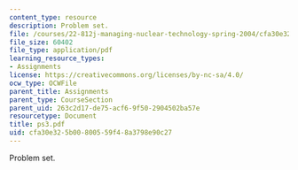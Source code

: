 ```yaml
---
content_type: resource
description: Problem set.
file: /courses/22-812j-managing-nuclear-technology-spring-2004/cfa30e325b00800559f48a3798e90c27_ps3.pdf
file_size: 60402
file_type: application/pdf
learning_resource_types:
- Assignments
license: https://creativecommons.org/licenses/by-nc-sa/4.0/
ocw_type: OCWFile
parent_title: Assignments
parent_type: CourseSection
parent_uid: 263c2d17-de75-acf6-9f50-2904502ba57e
resourcetype: Document
title: ps3.pdf
uid: cfa30e32-5b00-8005-59f4-8a3798e90c27
---
```

Problem set.